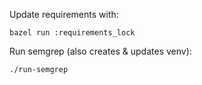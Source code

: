 Update requirements with:

```
bazel run :requirements_lock
```

Run semgrep (also creates & updates venv):

```
./run-semgrep
```
